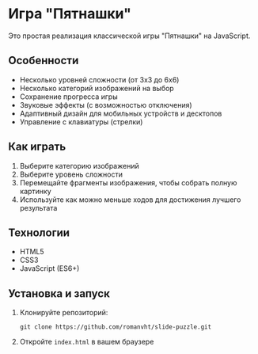 # Игра "Пятнашки"

Это простая реализация классической игры "Пятнашки" на JavaScript.

## Особенности

- Несколько уровней сложности (от 3x3 до 6x6)
- Несколько категорий изображений на выбор
- Сохранение прогресса игры
- Звуковые эффекты (с возможностью отключения)
- Адаптивный дизайн для мобильных устройств и десктопов
- Управление с клавиатуры (стрелки)

## Как играть

1. Выберите категорию изображений
2. Выберите уровень сложности
3. Перемещайте фрагменты изображения, чтобы собрать полную картинку
4. Используйте как можно меньше ходов для достижения лучшего результата

## Технологии

- HTML5
- CSS3
- JavaScript (ES6+)

## Установка и запуск

1. Клонируйте репозиторий:
   ```
   git clone https://github.com/romanvht/slide-puzzle.git
   ```
2. Откройте `index.html` в вашем браузере
